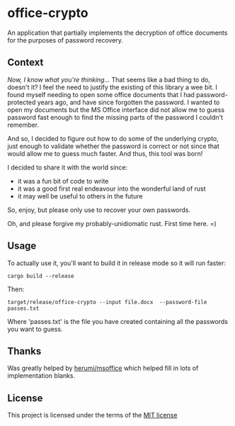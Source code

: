 office-crypto
=============

An application that partially implements the decryption of office documents for the purposes of password recovery.

Context
-------

_Now, I know what you're thinking..._ That seems like a bad thing to do, doesn't it? I feel the need to justify the
existing of this library a wee bit. I found myself needing to open some office documents that I had password-protected
years ago, and have since forgotten the password. I wanted to open my documents but the MS Office interface did not
allow me to guess password fast enough to find the missing parts of the password I couldn't remember.

And so, I decided to figure out how to do some of the underlying crypto, just enough to validate whether the password
is correct or not since that would allow me to guess much faster. And thus, this tool was born!

I decided to share it with the world since:

- it was a fun bit of code to write
- it was a good first real endeavour into the wonderful land of rust
- it may well be useful to others in the future

So, enjoy, but please only use to recover your own passwords.

Oh, and please forgive my probably-unidiomatic rust. First time here. =)

Usage
-----

To actually use it, you'll want to build it in release mode so it will run faster:

    cargo build --release

Then:

    target/release/office-crypto --input file.docx  --password-file passes.txt

Where 'passes.txt' is the file you have created containing all the passwords you want to guess.


Thanks
------

Was greatly helped by [herumi/msoffice](https://github.com/herumi/msoffice) which helped fill in lots of implementation blanks.

License
-------

This project is licensed under the terms of the [MIT license](LICENSE)
